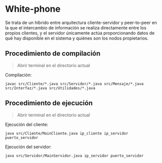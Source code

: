 # White-phone

Se trata de un híbrido entre arquitectura cliente-servidor y peer-to-peer en la que el intercambio de información se realiza directamente entre los propios clientes, y el servidor únicamente actúa proporcionando datos de qué hay disponible en el sistema y quiénes son los nodos propietarios.

## Procedimiento de compilación
> Abrir terminal en el directorio actual

Compilación:
```shell
javac src/Cliente/*.java src/Servidor/*.java src/Mensaje/*.java src/Interfaz/*.java src/Utilidades/*.java
```

## Procedimiento de ejecución
> Abrir terminal en el directorio actual

Ejecución del cliente:
```shell
java src/Cliente/MainCliente.java ip_cliente ip_servidor puerto_servidor
```

Ejecución del servidor:
```shell
java src/Servidor/MainServidor.java ip_servidor puerto_servidor
```
